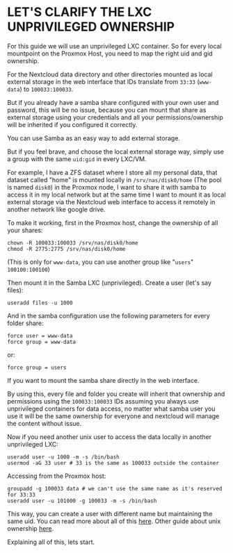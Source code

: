 # LET'S CLARIFY THE LXC UNPRIVILEGED OWNERSHIP

For this guide we will use an unprivileged LXC container. So for every local mountpoint on the Proxmox Host, you need to map the right uid and gid ownership.

For the Nextcloud data directory and other directories mounted as local external storage in the web interface that IDs translate from `33:33` (`www-data`) to `100033:100033`.

But if you already have a samba share configured with your own user and password, this will be no issue, because you can mount that share as external storage using your credentials and all your permissions/ownership will be inherited if you configured it correctly.

You can use Samba as an easy way to add external storage.

But if you feel brave, and choose the local external storage way, simply use a group with the same `uid:gid` in every LXC/VM.

For example, I have a ZFS dataset where I store all my personal data, that dataset called "home" is mounted locally in `/srv/nas/disk0/home` (The pool is named `disk0`) in the Proxmox node, I want to share it with samba to access it in my local network but at the same time I want to mount it as local external storage via the Nextcloud web interface to access it remotely in another network like google drive.

To make it working, first in the Proxmox host, change the ownership of all your shares: 

    chown -R 100033:100033 /srv/nas/disk0/home
    chmod -R 2775:2775 /srv/nas/disk0/home

(This is only for `www-data`, you can use another group like "`users`" `100100:100100`)

Then mount it in the Samba LXC (unprivileged).
Create a user (let's say files):

    useradd files -u 1000

And in the samba configuration use the following parameters for every folder share:

    force user = www-data
    force group = www-data

or:

    force group = users

If you want to mount the samba share directly in the web interface.

By using this, every file and folder you create will inherit that ownership and permissions using the `100033:100033` IDs assuming you always use unprivileged containers for data access, no matter what samba user you use it will be the same ownership for everyone and nextcloud will manage the content without issue.

Now if you need another unix user to access the data locally in another unprivileged LXC:

    useradd user -u 1000 -m -s /bin/bash 
    usermod -aG 33 user # 33 is the same as 100033 outside the container

Accessing from the Proxmox host:

    groupadd -g 100033 data # we can't use the same name as it's reserved for 33:33
    useradd user -u 101000 -g 100033 -m -s /bin/bash

This way, you can create a user with different name but maintaining the same uid.
You can read more about all of this [here](https://blog.kye.dev/proxmox-zfs-mounts).
Other guide about unix ownership [here](https://www.youtube.com/watch?v=CFhlg6qbi5M).

Explaining all of this, lets start.


